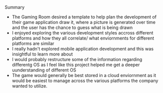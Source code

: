 
Summary 
- The Gaming Room desired a template to help plan the development of their game application draw it, where a picture is generated over time and the user has the chance to guess what is being drawn
- I enjoyed exploring the various development styles accross different platforms and how they all correlate/ what enviornments for different platforms are similar
- I really hadn't explored mobile application development and this was insightful to learn more about
- I would probably restructure some of the information regarding differentg OS as I feel like this project helped me get a deeper uunderstanding of different OS 
- The game would generally be best stored in a cloud enviornment as it would be easiest to manage across the various platforms the company wanted to utilize.
